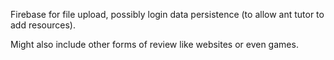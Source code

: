 Firebase for file upload, possibly login data persistence (to allow ant tutor to add resources).

Might also include other forms of review like websites or even games.